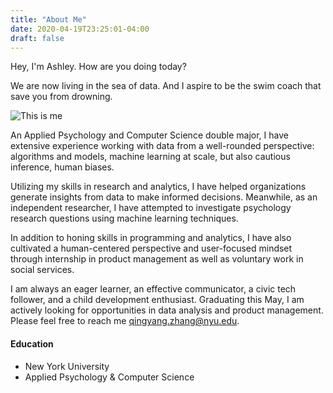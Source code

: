 ```yaml
---
title: "About Me"
date: 2020-04-19T23:25:01-04:00
draft: false
---
```


Hey, I'm Ashley.
How are you doing today?

We are now living in the sea of data.
And I aspire to be the swim coach that save you from drowning.

![This is me][1]

An Applied Psychology and Computer Science double major, I have extensive experience working with data from a well-rounded perspective: algorithms and models, machine learning at scale, but also cautious inference, human biases.

Utilizing my skills in research and analytics, I have helped organizations generate insights from data to make informed decisions. Meanwhile, as an independent researcher, I have attempted to investigate psychology research questions using machine learning techniques. 

In addition to honing skills in programming and analytics, I have also cultivated a human-centered perspective and user-focused mindset through internship in product management as well as voluntary work in social services.

I am always an eager learner, an effective communicator, a civic tech follower, and a child development enthusiast. Graduating this May, I am actively looking for opportunities in data analysis and product management. Please feel free to reach me qingyang.zhang@nyu.edu. 

#### Education

* New York University 
* Applied Psychology & Computer Science


[1]: /img/profile.jpg
